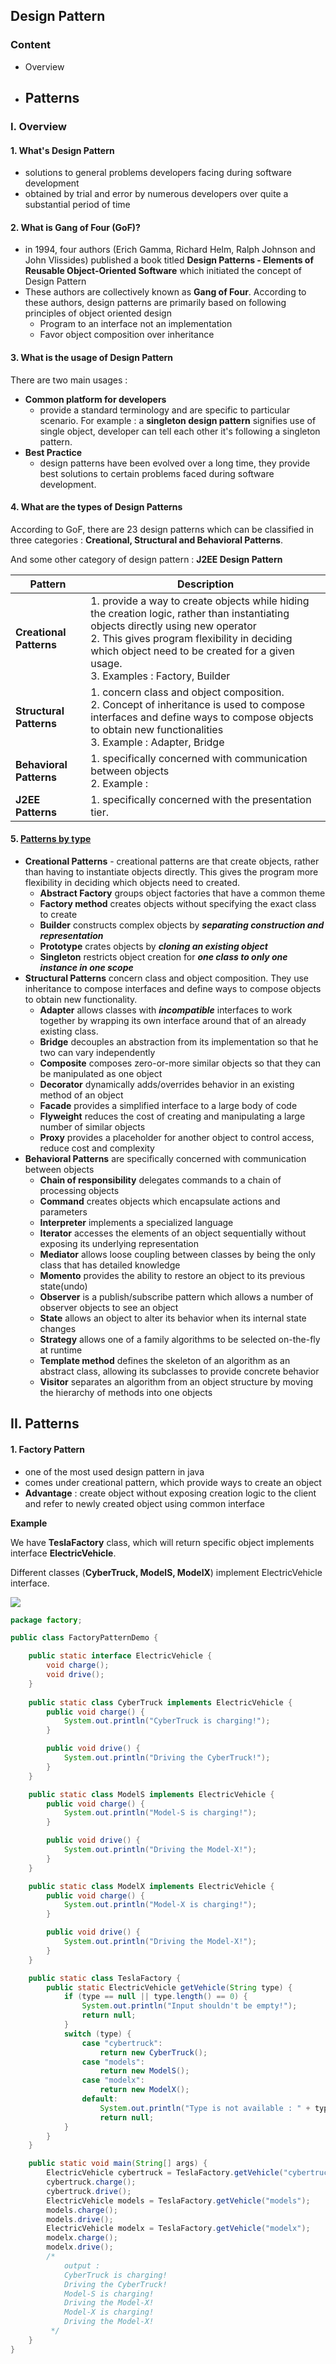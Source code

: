 ## Design Pattern

### Content

- Overview
- Patterns
  - 

### I. Overview

#### 1. What's Design Pattern

- solutions to general problems developers facing during software development
- obtained by trial and error by numerous developers over quite a substantial period of time

#### 2. What is Gang of Four (GoF)?

- in 1994, four authors (Erich Gamma, Richard Helm, Ralph Johnson and John Vlissides) published a book titled **Design Patterns - Elements of Reusable Object-Oriented Software** which initiated the concept of Design Pattern
- These authors are collectively known as **Gang of Four**. According to these authors, design patterns are primarily based on following principles of object oriented design
  - Program to an interface not an implementation
  - Favor object composition over inheritance

#### 3. What is the usage of Design Pattern

There are two main usages : 

- **Common platform for developers**
  - provide a standard terminology and are specific to particular scenario. For example : a **singleton design pattern** signifies use of single object, developer can tell each other it's following a singleton pattern.
- **Best Practice**
  - design patterns have been evolved over a long time, they provide best solutions to certain problems faced during software development.

#### 4. What are the types of Design Patterns

According to GoF, there are 23 design patterns which can be classified in three categories : **Creational, Structural and Behavioral Patterns**. 

And some other category of design pattern : **J2EE Design Pattern**

| Pattern                  | Description                                                  |
| ------------------------ | ------------------------------------------------------------ |
| **Creational Patterns**  | 1. provide a way to create objects while hiding the creation logic, rather than instantiating objects directly using new operator<br/>2. This gives program flexibility in deciding which object need to be created for a given usage.<br/>3. Examples :   Factory, Builder |
| **Structural Patterns**  | 1. concern class and object composition.<br/>2. Concept of inheritance is used to compose interfaces and define ways to compose objects to obtain new functionalities<br/>3. Example : Adapter, Bridge |
| **Behavioral  Patterns** | 1. specifically concerned with communication between objects<br/>2. Example : |
| **J2EE Patterns**        | 1. specifically concerned with the presentation tier.        |



#### 5. [Patterns by type](https://en.wikipedia.org/wiki/Design_Patterns)

- **Creational Patterns** - creational patterns are that create objects, rather than having to instantiate objects directly. This gives the program more flexibility in deciding which objects need to created.
  - **Abstract Factory** groups object factories that have a common theme
  - **Factory  method** creates objects without specifying the exact class to create
  - **Builder** constructs complex objects by ***separating construction and representation***
  - **Prototype** crates objects by ***cloning an existing object***
  - **Singleton** restricts object creation for ***one class to only one instance in one scope***
- **Structural Patterns** concern class and object composition. They use inheritance to compose interfaces and define ways to compose objects to obtain new functionality.
  - **Adapter** allows classes with ***incompatible*** interfaces to work together by wrapping its own interface around that of an already existing class.
  - **Bridge** decouples an abstraction from its implementation so that he two can vary independently
  - **Composite** composes zero-or-more similar objects so that they can be manipulated as one object
  - **Decorator** dynamically adds/overrides behavior in an existing method of an object
  - **Facade** provides a simplified interface to a large body of code
  - **Flyweight** reduces the cost of creating and manipulating a large number of similar objects
  - **Proxy** provides a placeholder for another object to control access, reduce cost and complexity
- **Behavioral Patterns** are specifically concerned with communication between objects
  - **Chain of responsibility** delegates commands to a chain of processing objects
  - **Command** creates objects which encapsulate actions and parameters
  - **Interpreter** implements a specialized language
  - **Iterator** accesses the elements of an object sequentially without exposing its underlying representation
  - **Mediator** allows loose coupling between classes by being the only class that has detailed knowledge
  - **Momento** provides the ability to restore an object to its previous state(undo)
  - **Observer** is a publish/subscribe pattern which allows a number of observer objects to see an object
  - **State** allows an object to alter its behavior when its internal state changes
  - **Strategy** allows one of a family algorithms to be selected on-the-fly at runtime
  - **Template method** defines the skeleton of an algorithm as an abstract class, allowing its subclasses to provide concrete behavior
  - **Visitor** separates an algorithm from an object structure by moving the hierarchy of methods into one objects

## II. Patterns

#### 1. Factory Pattern

- one of the most used design pattern in java
- comes under creational pattern,  which provide ways to create an object
- **Advantage** : create object without exposing creation logic to the client and refer to newly created object using common interface

**Example**

We have **TeslaFactory** class, which will return specific object implements interface **ElectricVehicle**.

Different classes (**CyberTruck, ModelS, ModelX**) implement ElectricVehicle interface.



![](https://github.com/yushi12138/Design-Pattern/blob/main/Patterns/src/factory/Factory_UML.png?raw=true)





```java
package factory;

public class FactoryPatternDemo {

    public static interface ElectricVehicle {
        void charge();
        void drive();
    }
    
    public static class CyberTruck implements ElectricVehicle {
        public void charge() {
            System.out.println("CyberTruck is charging!");
        }

        public void drive() {
            System.out.println("Driving the CyberTruck!");
        }
    }

    public static class ModelS implements ElectricVehicle {
        public void charge() {
            System.out.println("Model-S is charging!");
        }

        public void drive() {
            System.out.println("Driving the Model-X!");
        }
    }

    public static class ModelX implements ElectricVehicle {
        public void charge() {
            System.out.println("Model-X is charging!");
        }

        public void drive() {
            System.out.println("Driving the Model-X!");
        }
    }

    public static class TeslaFactory {
        public static ElectricVehicle getVehicle(String type) {
            if (type == null || type.length() == 0) {
                System.out.println("Input shouldn't be empty!");
                return null;
            }
            switch (type) {
                case "cybertruck":
                    return new CyberTruck();
                case "models":
                    return new ModelS();
                case "modelx":
                    return new ModelX();
                default:
                    System.out.println("Type is not available : " + type);
                    return null;
            }
        }
    }

    public static void main(String[] args) {
        ElectricVehicle cybertruck = TeslaFactory.getVehicle("cybertruck");
        cybertruck.charge();
        cybertruck.drive();
        ElectricVehicle models = TeslaFactory.getVehicle("models");
        models.charge();
        models.drive();
        ElectricVehicle modelx = TeslaFactory.getVehicle("modelx");
        modelx.charge();
        modelx.drive();
        /*
            output :
            CyberTruck is charging!
            Driving the CyberTruck!
            Model-S is charging!
            Driving the Model-X!
            Model-X is charging!
            Driving the Model-X!
         */
    }
}




```


